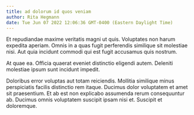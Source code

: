 ```yaml
---
title: ad dolorum id quos veniam
author: Rita Hegmann
date: Tue Jun 07 2022 12:06:36 GMT-0400 (Eastern Daylight Time)
---
```

Et repudiandae maxime veritatis magni ut quis. Voluptates non harum expedita aperiam. Omnis in a quas fugit perferendis similique sit molestiae nisi. Aut quia incidunt commodi qui est fugit accusamus quis nostrum.

 At quae ea. Officia quaerat eveniet distinctio eligendi autem. Deleniti molestiae ipsum sunt incidunt impedit.

 Doloribus error voluptas aut totam reiciendis. Mollitia similique minus perspiciatis facilis distinctio rem itaque. Ducimus dolor voluptatem et amet sit praesentium. Et ab est non explicabo assumenda rerum consequuntur ab. Ducimus omnis voluptatem suscipit ipsam nisi et. Suscipit et doloremque.